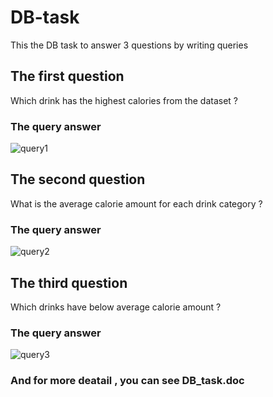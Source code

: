 # DB-task
This the DB task to answer 3 questions by writing queries
## The first question
Which drink has the highest calories from the dataset ?
### The query answer 
![query1](https://user-images.githubusercontent.com/52126542/181852223-4849ddea-5ff8-4bbf-a02a-75ac5563e636.png)
## The second question
What is the average calorie amount for each drink category ?
### The query answer 
![query2](https://user-images.githubusercontent.com/52126542/181852320-9c34a34e-7467-4208-a6cb-8a15daee994b.png)
## The third question
Which drinks have below average calorie amount ?
### The query answer 
![query3](https://user-images.githubusercontent.com/52126542/181852762-0b2d1d02-f2c8-43d5-aa91-033e614fe15c.png)

 ### And for more deatail , you can see DB_task.doc 
